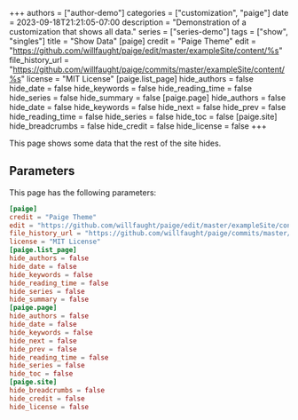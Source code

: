 +++
authors = ["author-demo"]
categories = ["customization", "paige"]
date = 2023-09-18T21:21:05-07:00
description = "Demonstration of a customization that shows all data."
series = ["series-demo"]
tags = ["show", "singles"]
title = "Show Data"
[paige]
credit = "Paige Theme"
edit = "https://github.com/willfaught/paige/edit/master/exampleSite/content/%s"
file_history_url = "https://github.com/willfaught/paige/commits/master/exampleSite/content/%s"
license = "MIT License"
[paige.list_page]
hide_authors = false
hide_date = false
hide_keywords = false
hide_reading_time = false
hide_series = false
hide_summary = false
[paige.page]
hide_authors = false
hide_date = false
hide_keywords = false
hide_next = false
hide_prev = false
hide_reading_time = false
hide_series = false
hide_toc = false
[paige.site]
hide_breadcrumbs = false
hide_credit = false
hide_license = false
+++

This page shows some data that the rest of the site hides.

<!--more-->

## Parameters

This page has the following parameters:

```toml
[paige]
credit = "Paige Theme"
edit = "https://github.com/willfaught/paige/edit/master/exampleSite/content/%s"
file_history_url = "https://github.com/willfaught/paige/commits/master/exampleSite/content/%s"
license = "MIT License"
[paige.list_page]
hide_authors = false
hide_date = false
hide_keywords = false
hide_reading_time = false
hide_series = false
hide_summary = false
[paige.page]
hide_authors = false
hide_date = false
hide_keywords = false
hide_next = false
hide_prev = false
hide_reading_time = false
hide_series = false
hide_toc = false
[paige.site]
hide_breadcrumbs = false
hide_credit = false
hide_license = false
```
